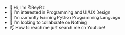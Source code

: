 - 👋 Hi, I’m @ReyRiz
- 👀 I’m interested in Programming and UI/UX Design
- 🌱 I’m currently learning Python Programming Language
- 💞️ I’m looking to collaborate on Nothing
- 📫 How to reach me just search me on Youtube!

<!---
ReyRiz/ReyRiz is a ✨ special ✨ repository because its `README.md` (this file) appears on your GitHub profile.
You can click the Preview link to take a look at your changes.
--->
